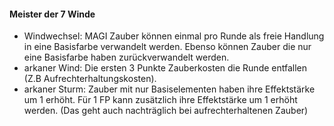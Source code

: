 #### Meister der 7 Winde

* Windwechsel: MAGI Zauber können einmal pro Runde als freie Handlung in eine Basisfarbe verwandelt werden. Ebenso
können Zauber die nur eine Basisfarbe haben zurückverwandelt werden.
* arkaner Wind: Die ersten 3 Punkte Zauberkosten die Runde entfallen (Z.B Aufrechterhaltungskosten).
* arkaner Sturm: Zauber mit nur Basiselementen haben ihre Effektstärke um 1 erhöht. Für 1 FP kann zusätzlich ihre
Effektstärke um 1 erhöht werden. (Das geht auch nachträglich bei aufrechterhaltenen Zauber)
